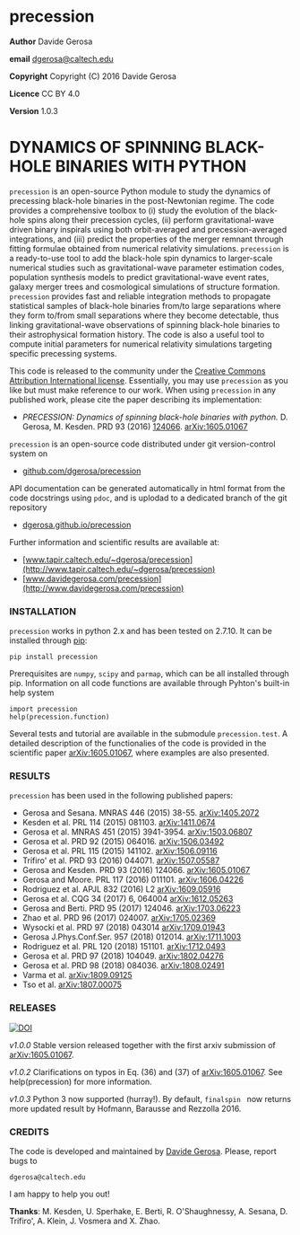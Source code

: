 precession
==========

**Author** Davide Gerosa

**email** dgerosa@caltech.edu

**Copyright** Copyright (C) 2016 Davide Gerosa

**Licence** CC BY 4.0

**Version** 1.0.3


# DYNAMICS OF SPINNING BLACK-HOLE BINARIES WITH PYTHON

`precession` is an open-source Python module to study the dynamics of precessing
black-hole binaries in the post-Newtonian regime.  The code provides a
comprehensive toolbox to (i) study the evolution of the black-hole spins  along
their precession cycles, (ii) perform gravitational-wave driven binary inspirals
using both orbit-averaged and precession-averaged integrations, and (iii)
predict the properties of the merger remnant through fitting formulae obtained
from numerical relativity simulations. `precession` is a ready-to-use tool to
add  the black-hole spin dynamics to larger-scale numerical studies such as
gravitational-wave parameter estimation codes, population synthesis models to
predict gravitational-wave event rates, galaxy merger trees and  cosmological
simulations of structure formation. `precession` provides fast and reliable
integration methods to propagate statistical samples of black-hole binaries
from/to large separations where they form to/from small separations where they
become detectable, thus linking gravitational-wave observations of spinning
black-hole binaries to their astrophysical formation history. The code is also a
useful tool to compute initial parameters for numerical relativity simulations
targeting specific precessing systems.

This code is released to the community under the [Creative Commons Attribution
International license](http://creativecommons.org/licenses/by/4.0).
Essentially, you may use `precession` as you like but must make reference to
our work. When using `precession` in any published work, please cite the paper
describing its implementation:

- *PRECESSION: Dynamics of spinning black-hole binaries with python.*
D. Gerosa, M. Kesden. PRD 93 (2016)
[124066](http://journals.aps.org/prd/abstract/10.1103/PhysRevD.93.124066).
[arXiv:1605.01067](https://arxiv.org/abs/1605.01067)

`precession` is an open-source code distributed under git version-control system on

- [github.com/dgerosa/precession](https://github.com/dgerosa/precession)

API documentation can be generated automatically in html format from the code
docstrings using `pdoc`, and is uplodad to a dedicated branch of the git
repository

- [dgerosa.github.io/precession](https://dgerosa.github.io/precession)

Further information and scientific results are available at:

- [www.tapir.caltech.edu/~dgerosa/precession](http://www.tapir.caltech.edu/~dgerosa/precession)
- [www.davidegerosa.com/precession](http://www.davidegerosa.com/precession)


### INSTALLATION

`precession` works in python 2.x and has been tested on 2.7.10. It can be
installed through [pip](https://pypi.python.org/pypi/precession):

    pip install precession

Prerequisites are `numpy`, `scipy` and `parmap`, which can be all installed
through pip. Information on all code functions are available through Pyhton's
built-in help system

    import precession
    help(precession.function)

Several tests and tutorial are available in the submodule `precession.test`. A
detailed description of the functionalies of the code is provided in the
scientific paper [arXiv:1605.01067](https://arxiv.org/abs/1605.01067), where
examples are also presented.


### RESULTS

`precession` has been used in the following published papers:

- Gerosa and Sesana. MNRAS 446 (2015) 38-55. [arXiv:1405.2072](https://arxiv.org/abs/1405.2072)
- Kesden et al. PRL 114 (2015) 081103. [arXiv:1411.0674](https://arxiv.org/abs/1411.0674)
- Gerosa et al. MNRAS 451 (2015) 3941-3954. [arXiv:1503.06807](https://arxiv.org/abs/1503.06807)
- Gerosa et al. PRD 92 (2015) 064016. [arXiv:1506.03492](https://arxiv.org/abs/1506.03492)
- Gerosa et al. PRL 115 (2015) 141102. [arXiv:1506.09116](https://arxiv.org/abs/1506.09116)
- Trifiro' et al. PRD 93 (2016) 044071. [arXiv:1507.05587](https://arxiv.org/abs/1507.05587)
- Gerosa and Kesden. PRD 93 (2016) 124066. [arXiv:1605.01067](https://arxiv.org/abs/1605.01067)
- Gerosa and Moore. PRL 117 (2016) 011101. [arXiv:1606.04226](https://arxiv.org/abs/1606.04226)
- Rodriguez et al. APJL 832 (2016) L2 [arXiv:1609.05916](https://arxiv.org/abs/1609.05916)
- Gerosa et al. CQG 34 (2017) 6, 064004 [arXiv:1612.05263](https://arxiv.org/abs/1612.05263)
- Gerosa and Berti.  PRD 95 (2017) 124046. [arXiv:1703.06223](https://arxiv.org/abs/1703.06223)
- Zhao et al. PRD 96 (2017) 024007. [arXiv:1705.02369](https://arxiv.org/abs/1705.02369)
- Wysocki et al. PRD 97 (2018) 043014 [arXiv:1709.01943](https://arxiv.org/abs/1709.01943)
- Gerosa J.Phys.Conf.Ser. 957 (2018) 012014. [arXiv:1711.1003](https://arxiv.org/abs/1711.1003)
- Rodriguez et al. PRL 120 (2018) 151101. [arXiv:1712.0493](https://arxiv.org/abs/1712.0493)
- Gerosa et al.  PRD 97 (2018) 104049. [arXiv:1802.04276](https://arxiv.org/abs/1802.04276)
- Gerosa et al.  PRD 98 (2018) 084036. [arXiv:1808.02491](https://arxiv.org/abs/1808.02491)
- Varma et al. [arXiv:1809.09125](https://arxiv.org/abs/1809.09125)
- Tso et al. [arXiv:1807.00075](https://arxiv.org/abs/1807.00075)

### RELEASES

[![DOI](https://zenodo.org/badge/46057982.svg)](https://zenodo.org/badge/latestdoi/46057982)

*v1.0.0* Stable version released together with the first arxiv submission of [arXiv:1605.01067](https://arxiv.org/abs/1605.01067).

*v1.0.2* Clarifications on typos in Eq. (36) and (37) of [arXiv:1605.01067](https://arxiv.org/abs/1605.01067). See help(precession) for more information.

*v1.0.3* Python 3 now supported (hurray!). By default, `finalspin ` now returns more updated result by Hofmann, Barausse and Rezzolla 2016.



### CREDITS
The code is developed and maintained by [Davide Gerosa](www.davidegerosa.com).
Please, report bugs to

    dgerosa@caltech.edu

I am happy to help you out!

**Thanks**: M. Kesden, U. Sperhake, E. Berti, R. O'Shaughnessy, A. Sesana, D.
Trifiro', A. Klein, J. Vosmera and X. Zhao.

